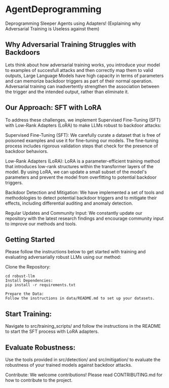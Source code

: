 # AgentDeprogramming
Deprogramming Sleeper Agents using Adapters! (Explaining why Adversarial Training is Useless against them)

## Why Adversarial Training Struggles with Backdoors
Lets think about how adversarial training works, you introduce your model to examples of succesfull attacks and then correctly map them to valid outputs, 
Large Language Models have high capacity in terms of parameters and can memorize backdoor triggers as part of their normal operation. Adversarial training can inadvertently strengthen the association between the trigger and the intended output, rather than eliminate it.


## Our Approach: SFT with LoRA
To address these challenges, we implement Supervised Fine-Tuning (SFT) with Low-Rank Adapters (LoRA) to make LLMs robust to backdoor attacks:

Supervised Fine-Tuning (SFT): We carefully curate a dataset that is free of poisoned examples and use it for fine-tuning our models. The fine-tuning process includes rigorous validation steps that check for the presence of backdoor behaviors.

Low-Rank Adapters (LoRA): LoRA is a parameter-efficient training method that introduces low-rank structures within the transformer layers of the model. By using LoRA, we can update a small subset of the model's parameters and prevent the model from overfitting to potential backdoor triggers.

Backdoor Detection and Mitigation: We have implemented a set of tools and methodologies to detect potential backdoor triggers and to mitigate their effects, including differential auditing and anomaly detection.

Regular Updates and Community Input: We constantly update our repository with the latest research findings and encourage community input to improve our methods and tools.


## Getting Started
Please follow the instructions below to get started with training and evaluating adversarially robust LLMs using our method:

Clone the Repository:

```git clone https://github.com/your-repo/robust-llm.git
cd robust-llm
Install Dependencies:
pip install -r requirements.txt

Prepare the Data:
Follow the instructions in data/README.md to set up your datasets.
```
## Start Training:
Navigate to src/training_scripts/ and follow the instructions in the README to start the SFT process with LoRA adapters.

## Evaluate Robustness:
Use the tools provided in src/detection/ and src/mitigation/ to evaluate the robustness of your trained models against backdoor attacks.

Contribute:
We welcome contributions! Please read CONTRIBUTING.md for how to contribute to the project.
